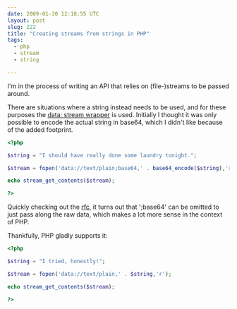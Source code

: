 ```yaml
---
date: 2009-01-30 12:18:55 UTC
layout: post
slug: 222
title: "Creating streams from strings in PHP"
tags:
  - php
  - stream
  - string

---
```

<p>I'm in the process of writing an API that relies on (file-)streams to be passed around.</p>

<p>There are situations where a string instead needs to be used, and for these purposes the <a href="http://ca2.php.net/manual/en/wrappers.data.php">data: stream wrapper</a> is used. Initially I thought it was only possible to encode the actual string in base64, which I didn't like because of the added footprint.</p>

```php
<?php

$string = "I should have really done some laundry tonight.";

$stream = fopen('data://text/plain;base64,' . base64_encode($string),'r');

echo stream_get_contents($stream);

?>
```

<p>Quickly checking out the <a href="http://www.faqs.org/rfcs/rfc2397">rfc</a>, it turns out that ';base64' can be omitted to just pass along the raw data, which makes a lot more sense in the context of PHP.</p>

<p>Thankfully, PHP gladly supports it:</p>

```php
<?php

$string = "I tried, honestly!";

$stream = fopen('data://text/plain,' . $string,'r');

echo stream_get_contents($stream);

?>
```
